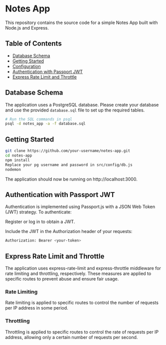 # Notes App

This repository contains the source code for a simple Notes App built with Node.js and Express.

## Table of Contents

- [Database Schema](#database-schema)
- [Getting Started](#getting-started)
- [Configuration](#configuration)
- [Authentication with Passport JWT](#authentication-with-passport-jwt)
- [Express Rate Limit and Throttle](#express-rate-limit-and-throttle)

## Database Schema

The application uses a PostgreSQL database. Please create your database and use the provided `database.sql` file to set up the required tables.

```bash
# Run the SQL commands in psql
psql -d notes_app -a -f database.sql
```

## Getting Started

```bash
git clone https://github.com/your-username/notes-app.git
cd notes-app
npm install
Replace your pg username and password in src/config/db.js
nodemon
```
The application should now be running on http://localhost:3000.

## Authentication with Passport JWT

Authentication is implemented using Passport.js with a JSON Web Token (JWT) strategy. To authenticate:

Register or log in to obtain a JWT.

Include the JWT in the Authorization header of your requests:

```bash
Authorization: Bearer <your-token>
```

## Express Rate Limit and Throttle

The application uses express-rate-limit and express-throttle middleware for rate limiting and throttling, respectively. These measures are applied to specific routes to prevent abuse and ensure fair usage.

### Rate Limiting
Rate limiting is applied to specific routes to control the number of requests per IP address in some period.

### Throttling
Throttling is applied to specific routes to control the rate of requests per IP address, allowing only a certain number of requests per second.
